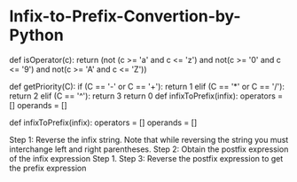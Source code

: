 # Infix-to-Prefix-Convertion-by-Python

def isOperator(c):
    return (not (c >= 'a' and c <= 'z') and not(c >= '0' and c <= '9') and not(c >= 'A' and c <= 'Z'))
    
def getPriority(C):
    if (C == '-' or C == '+'):
        return 1
    elif (C == '*' or C == '/'):
        return 2
    elif (C == '^'):
        return 3
    return 0
 def infixToPrefix(infix):
    operators = []
    operands = []
 
def infixToPrefix(infix):
    operators = []
    operands = []
    
Step 1: Reverse the infix string. Note that while reversing the string you must interchange left and right parentheses.
Step 2: Obtain the postfix expression of the infix expression Step 1.
Step 3: Reverse the postfix expression to get the prefix expression
